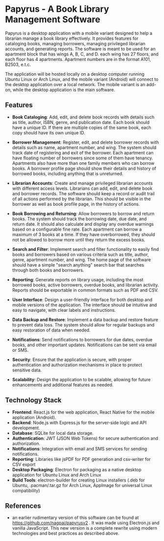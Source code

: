# Papyrus - A Book Library Management Software

Papyrus is a desktop application with a mobile variant designed to help a librarian manage a book library effectively. It provides features for cataloging books, managing borrowers, managing privileged librarian accounts, and generating reports. The software is meant to be used for an apartment block that has wings A, B, C, and D. each wing has 27 floors, and each floor has 4 apartments. Apartment numbers are in the format A101, B2503, e.t.c.

The application will be hosted locally on a desktop computer running Ubuntu Linux or Arch Linux, and the mobile variant (Android) will connect to the desktop application over a local network. The mobile variant is an add-on, while the desktop application is the main software.


## Features
- **Book Cataloging**: Add, edit, and delete book records with details such as title, author, ISBN, genre, and publication date. Each book should have a unique ID. If there are multiple copies of the same book, each copy should have its own unique ID.

- **Borrower Management**: Register, edit, and delete borrower records with details such as name, apartment number, and wing. The system should track date of registering and exit of the borrower. Each apartment can have floating number of borrowers since some of them have tenancy. Apartments also have more than one family members who can borrow books. A borrower profile page should show their details and history of borrowed books, including anything that is unreturned. 

- **Librarian Accounts**: Create and manage privileged librarian accounts with different access levels. Librarians can add, edit, and delete book and borrower records. The software should keep a record or audit trail of all actions performed by the librarian. This should be visible in the borrower as well as book profile page, in the history of actions. 

- **Book Borrowing and Returning**: Allow borrowers to borrow and return books. The system should track the borrowing date, due date, and return date. It should also calculate and display any overdue warnings based on a configurable fine rate. Each apartment can borrow a maximum of 3 books at a time. If they have overborrowed, they should not be allowed to borrow more until they return the excess books.

- **Search and Filter**: Implement search and filter functionality to easily find books and borrowers based on various criteria such as title, author, genre, apartment number, and wing. The home page of the software should have a simple "search anything" search bar that searches through both books and borrowers.

- **Reporting**: Generate reports on library usage, including the most borrowed books, active borrowers, overdue books, and librarian activity. Reports should be exportable in common formats such as PDF and CSV.

- **User Interface**: Design a user-friendly interface for both desktop and mobile versions of the application. The interface should be intuitive and easy to navigate, with clear labels and instructions.

- **Data Backup and Restore**: Implement a data backup and restore feature to prevent data loss. The system should allow for regular backups and easy restoration of data when needed.

- **Notifications**: Send notifications to borrowers for due dates, overdue books, and other important updates. Notifications can be sent via email or SMS.
- **Security**: Ensure that the application is secure, with proper authentication and authorization mechanisms in place to protect sensitive data.
- **Scalability**: Design the application to be scalable, allowing for future enhancements and additional features as needed.

## Technology Stack
- **Frontend**: React.js for the web application, React Native for the mobile application (Android).
- **Backend**: Node.js with Express.js for the server-side logic and API development.
- **Database**: SQLite for local data storage.
- **Authentication**: JWT (JSON Web Tokens) for secure authentication and authorization.
- **Notifications**: Integration with email and SMS services for sending notifications.
- **Reporting**: Libraries like jsPDF for PDF generation and csv-writer for CSV export
- **Desktop Packaging**: Electron for packaging as a native desktop application for Ubuntu Linux and Arch Linux
- **Build Tools**: electron-builder for creating Linux installers (.deb for Ubuntu, .pacman/.tar.gz for Arch Linux, AppImage for universal Linux compatibility)

## References
- an earlier rudimentary version of this software can be found at https://github.com/nagpai/papyrusv2 . It was made using Electron.js and vanilla JavaScript. This new version is a complete rewrite using modern technologies and best practices as described above.
